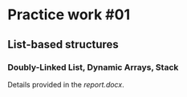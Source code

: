 # Practice work #01
## List-based structures
### Doubly-Linked List, Dynamic Arrays, Stack

Details provided in the *report.docx*.